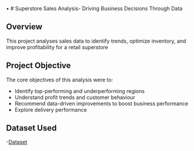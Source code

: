 •	# Superstore Sales Analysis- Driving Business Decisions Through Data

## Overview
This project analyses sales data to identify trends, optimize inventory, and improve profitability for a retail superstore
## Project Objective 
The core objectives of this analysis were to:
-	Identify top-performing and underperforming regions
-	Understand profit trends and customer behaviour
-	Recommend data-driven improvements to boost business performance
-	Explore delivery performance

## Dataset Used
-<a href="https://github.com/ShikhaKapruwan/Superstore_sales_analysis/blob/main/superstore_cleaned.csv">Dataset</a>
